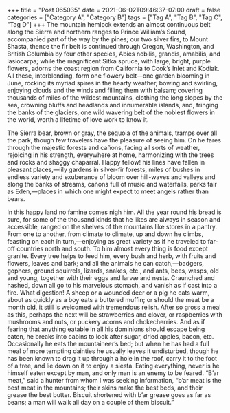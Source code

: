 +++
title = "Post 065035"
date = 2021-06-02T09:46:37-07:00
draft = false
categories = ["Category A", "Category B"]
tags = ["Tag A", "Tag B", "Tag C", "Tag D"]
+++
The mountain hemlock extends an almost continuous belt along the Sierra and northern ranges to Prince William’s Sound, accompanied part of the way by the pines; our two silver firs, to Mount Shasta, thence the fir belt is continued through Oregon, Washington, and British Columbia by four other species, Abies nobilis, grandis, amabilis, and lasiocarpa; while the magnificent Sitka spruce, with large, bright, purple flowers, adorns the coast region from California to Cook’s Inlet and Kodiak. All these, interblending, form one flowery belt—one garden blooming in June, rocking its myriad spires in the hearty weather, bowing and swirling, enjoying clouds and the winds and filling them with balsam; covering thousands of miles of the wildest mountains, clothing the long slopes by the sea, crowning bluffs and headlands and innumerable islands, and, fringing the banks of the glaciers, one wild wavering belt of the noblest flowers in the world, worth a lifetime of love work to know it.

The Sierra bear, brown or gray, the sequoia of the animals, tramps over all the park, though few travelers have the pleasure of seeing him. On he fares through the majestic forests and cañons, facing all sorts of weather, rejoicing in his strength, everywhere at home, harmonizing with the trees and rocks and shaggy chaparral. Happy fellow! his lines have fallen in pleasant places,—lily gardens in silver-fir forests, miles of bushes in endless variety and exuberance of bloom over hill-waves and valleys and along the banks of streams, cañons full of music and waterfalls, parks fair as Eden,—places in which one might expect to meet angels rather than bears.

In this happy land no famine comes nigh him. All the year round his bread is sure, for some of the thousand kinds that he likes are always in season and accessible, ranged on the shelves of the mountains like stores in a pantry. From one to another, from climate to climate, up and down he climbs, feasting on each in turn,—enjoying as great variety as if he traveled to far-off countries north and south. To him almost every thing is food except granite. Every tree helps to feed him, every bush and herb, with fruits and flowers, leaves and bark; and all the animals he can catch,—badgers, gophers, ground squirrels, lizards, snakes, etc., and ants, bees, wasps, old and young, together with their eggs and larvæ and nests. Craunched and hashed, down all go to his marvelous stomach, and vanish as if cast into a fire. What digestion! A sheep or a wounded deer or a pig he eats warm, about as quickly as a boy eats a buttered muffin; or should the meat be a month old, it still is welcomed with tremendous relish. After so gross a meal as this, perhaps the next will be strawberries and clover, or raspberries with mushrooms and nuts, or puckery acorns and chokecherries. And as if fearing that anything eatable in all his dominions should escape being eaten, he breaks into cabins to look after sugar, dried apples, bacon, etc. Occasionally he eats the mountaineer’s bed; but when he has had a full meal of more tempting dainties he usually leaves it undisturbed, though he has been known to drag it up through a hole in the roof, carry it to the foot of a tree, and lie down on it to enjoy a siesta. Eating everything, never is he himself eaten except by man, and only man is an enemy to be feared. “B’ar meat,” said a hunter from whom I was seeking information, “b’ar meat is the best meat in the mountains; their skins make the best beds, and their grease the best butter. Biscuit shortened with b’ar grease goes as far as beans; a man will walk all day on a couple of them biscuit.”
